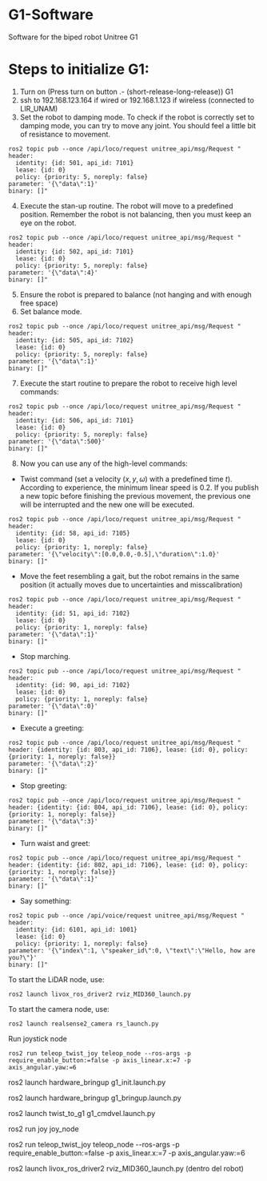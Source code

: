 # G1-Software
Software for the biped robot Unitree G1

# Steps to initialize G1:

1. Turn on (Press turn on button .- (short-release-long-release)) G1
2. ssh to 192.168.123.164 if wired or 192.168.1.123 if wireless (connected to LIR_UNAM)
3. Set the robot to damping mode. To check if the robot is correctly set to damping mode, you can try to move any joint. You should feel a little bit of resistance to movement. 

```
ros2 topic pub --once /api/loco/request unitree_api/msg/Request "
header:
  identity: {id: 501, api_id: 7101}
  lease: {id: 0}
  policy: {priority: 5, noreply: false}
parameter: '{\"data\":1}'
binary: []"
```

4. Execute the stan-up routine. The robot will move to a predefined position. Remember the robot is not balancing, then you must keep an eye on the robot.

```
ros2 topic pub --once /api/loco/request unitree_api/msg/Request "
header:
  identity: {id: 502, api_id: 7101}
  lease: {id: 0}
  policy: {priority: 5, noreply: false}
parameter: '{\"data\":4}'
binary: []"
```

5. Ensure the robot is prepared to balance (not hanging and with enough free space)
6. Set balance mode.

```
ros2 topic pub --once /api/loco/request unitree_api/msg/Request "
header:
  identity: {id: 505, api_id: 7102}
  lease: {id: 0}
  policy: {priority: 5, noreply: false}
parameter: '{\"data\":1}'
binary: []"
```

7. Execute the start routine to prepare the robot to receive high level commands:

```
ros2 topic pub --once /api/loco/request unitree_api/msg/Request "
header:
  identity: {id: 506, api_id: 7101}
  lease: {id: 0}
  policy: {priority: 5, noreply: false}
parameter: '{\"data\":500}'
binary: []"
```

8. Now you can use any of the high-level commands:

* Twist command (set a velocity $(x,y,\omega)$ with a predefined time $t$). According to experience, the minimum linear speed is 0.2. If you publish a new topic before finishing the previous movement, the previous one will be interrupted and the new one will be executed. 

```
ros2 topic pub --once /api/loco/request unitree_api/msg/Request "
header:
  identity: {id: 58, api_id: 7105}
  lease: {id: 0}
  policy: {priority: 1, noreply: false}
parameter: '{\"velocity\":[0.0,0.0,-0.5],\"duration\":1.0}'
binary: []"
```

* Move the feet resembling a gait, but the robot remains in the same position (it actually moves due to uncertainties and misscalibration)

```
ros2 topic pub --once /api/loco/request unitree_api/msg/Request "
header:
  identity: {id: 51, api_id: 7102}
  lease: {id: 0}
  policy: {priority: 1, noreply: false}
parameter: '{\"data\":1}'
binary: []"
```

* Stop marching.

```
ros2 topic pub --once /api/loco/request unitree_api/msg/Request "
header:
  identity: {id: 90, api_id: 7102}
  lease: {id: 0}
  policy: {priority: 1, noreply: false}
parameter: '{\"data\":0}'
binary: []"
```

* Execute a greeting:

```
ros2 topic pub --once /api/loco/request unitree_api/msg/Request "
header: {identity: {id: 803, api_id: 7106}, lease: {id: 0}, policy: {priority: 1, noreply: false}}
parameter: '{\"data\":2}'
binary: []"
```

* Stop greeting:

```
ros2 topic pub --once /api/loco/request unitree_api/msg/Request "
header: {identity: {id: 804, api_id: 7106}, lease: {id: 0}, policy: {priority: 1, noreply: false}}
parameter: '{\"data\":3}'
binary: []"
```

* Turn waist and greet:

```
ros2 topic pub --once /api/loco/request unitree_api/msg/Request "
header: {identity: {id: 802, api_id: 7106}, lease: {id: 0}, policy: {priority: 1, noreply: false}}
parameter: '{\"data\":1}'
binary: []"
```

* Say something:

```
ros2 topic pub --once /api/voice/request unitree_api/msg/Request "
header:
  identity: {id: 6101, api_id: 1001}
  lease: {id: 0}
  policy: {priority: 1, noreply: false}
parameter: '{\"index\":1, \"speaker_id\":0, \"text\":\"Hello, how are you?\"}'
binary: []"
```

To start the LiDAR node, use:

```
ros2 launch livox_ros_driver2 rviz_MID360_launch.py
```

To start the camera node, use:

```
ros2 launch realsense2_camera rs_launch.py
```

Run joystick node
```
ros2 run teleop_twist_joy teleop_node --ros-args -p require_enable_button:=false -p axis_linear.x:=7 -p axis_angular.yaw:=6
```

ros2 launch hardware_bringup g1_init.launch.py

ros2 launch hardware_bringup g1_bringup.launch.py

ros2 launch twist_to_g1 g1_cmdvel.launch.py

ros2 run joy joy_node

ros2 run teleop_twist_joy teleop_node --ros-args -p require_enable_button:=false -p axis_linear.x:=7 -p axis_angular.yaw:=6

ros2 launch livox_ros_driver2 rviz_MID360_launch.py (dentro del robot)

